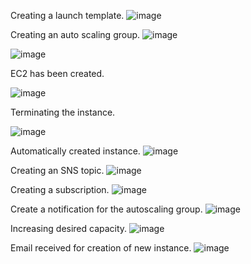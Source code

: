 Creating a launch template.
![image](https://github.com/Pranaenae/AWS/assets/80820244/644e1d7b-99ef-404c-ad6f-ca8a802b5f02)

Creating an auto scaling group.
![image](https://github.com/Pranaenae/AWS/assets/80820244/d67bf60a-cf8e-4940-a7e6-c1c210f988ce)

![image](https://github.com/Pranaenae/AWS/assets/80820244/d8c1ae6a-4212-454a-b8c9-e092b2819be4)

EC2 has been created.

![image](https://github.com/Pranaenae/AWS/assets/80820244/beed1d12-261d-4001-80ca-1f38310d0a6d)

Terminating the instance.

![image](https://github.com/Pranaenae/AWS/assets/80820244/6f12f580-4c7c-493d-ae74-67ce3ee5453c)

Automatically created instance.
![image](https://github.com/Pranaenae/AWS/assets/80820244/fadaa389-de0d-40ae-a459-10ada6768e0b)

Creating an SNS topic.
![image](https://github.com/Pranaenae/AWS/assets/80820244/33261901-e1be-4ec6-8511-f8c6af94737e)

Creating a subscription.
![image](https://github.com/Pranaenae/AWS/assets/80820244/ee2465f9-4c14-488e-9290-9f2df3d496ff)

Create a notification for the autoscaling group.
![image](https://github.com/Pranaenae/AWS/assets/80820244/6ceaedba-50cb-4ad7-9107-d0f0a12cb98a)

Increasing desired capacity.
![image](https://github.com/Pranaenae/AWS/assets/80820244/535212e6-66ab-4282-ad8d-392a8578c280)

Email received for creation of new instance.
![image](https://github.com/Pranaenae/AWS/assets/80820244/8c6a18b4-ed44-48a8-8feb-a620362c8226)



